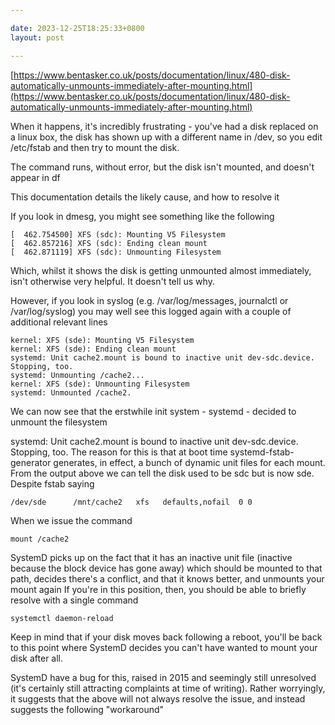 ```yaml
---

date: 2023-12-25T18:25:33+0800
layout: post

---
```


[https://www.bentasker.co.uk/posts/documentation/linux/480-disk-automatically-unmounts-immediately-after-mounting.html](https://www.bentasker.co.uk/posts/documentation/linux/480-disk-automatically-unmounts-immediately-after-mounting.html)


When it happens, it's incredibly frustrating - you've had a disk replaced on a linux box, the disk has shown up with a different name in /dev, so you edit /etc/fstab and then try to mount the disk.

The command runs, without error, but the disk isn't mounted, and doesn't appear in df

This documentation details the likely cause, and how to resolve it

If you look in dmesg, you might see something like the following

```
[  462.754500] XFS (sdc): Mounting V5 Filesystem
[  462.857216] XFS (sdc): Ending clean mount
[  462.871119] XFS (sdc): Unmounting Filesystem
```

Which, whilst it shows the disk is getting unmounted almost immediately, isn't otherwise very helpful. It doesn't tell us why.

However, if you look in syslog (e.g. /var/log/messages, journalctl or /var/log/syslog) you may well see this logged again with a couple of additional relevant lines

```
kernel: XFS (sde): Mounting V5 Filesystem
kernel: XFS (sde): Ending clean mount
systemd: Unit cache2.mount is bound to inactive unit dev-sdc.device. Stopping, too.
systemd: Unmounting /cache2...
kernel: XFS (sde): Unmounting Filesystem
systemd: Unmounted /cache2.
```

We can now see that the erstwhile init system - systemd - decided to unmount the filesystem

systemd: Unit cache2.mount is bound to inactive unit dev-sdc.device. Stopping, too.
The reason for this is that at boot time systemd-fstab-generator generates, in effect, a bunch of dynamic unit files for each mount. From the output above we can tell the disk used to be sdc but is now sde. Despite fstab saying

```
/dev/sde      /mnt/cache2   xfs   defaults,nofail  0 0
```

When we issue the command

```
mount /cache2
```

SystemD picks up on the fact that it has an inactive unit file (inactive because the block device has gone away) which should be mounted to that path, decides there's a conflict, and that it knows better, and unmounts your mount again
If you're in this position, then, you should be able to briefly resolve with a single command

```
systemctl daemon-reload
```

Keep in mind that if your disk moves back following a reboot, you'll be back to this point where SystemD decides you can't have wanted to mount your disk after all.

 

SystemD have a bug for this, raised in 2015 and seemingly still unresolved (it's certainly still attracting complaints at time of writing). Rather worryingly, it suggests that the above will not always resolve the issue, and instead suggests the following "workaround"
